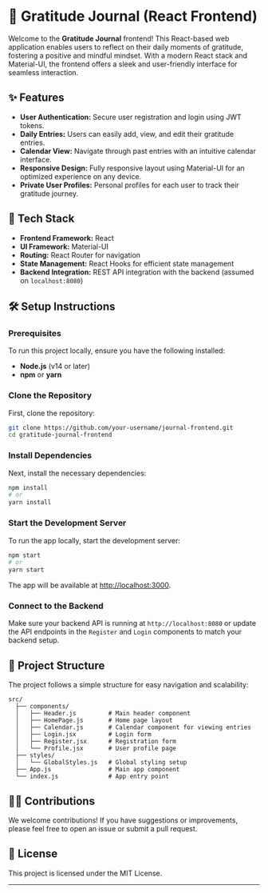 # 🌟 Gratitude Journal (React Frontend)

Welcome to the **Gratitude Journal** frontend! This React-based web application enables users to reflect on their daily moments of gratitude, fostering a positive and mindful mindset. With a modern React stack and Material-UI, the frontend offers a sleek and user-friendly interface for seamless interaction.

## ✨ Features
- **User Authentication:** Secure user registration and login using JWT tokens.
- **Daily Entries:** Users can easily add, view, and edit their gratitude entries.
- **Calendar View:** Navigate through past entries with an intuitive calendar interface.
- **Responsive Design:** Fully responsive layout using Material-UI for an optimized experience on any device.
- **Private User Profiles:** Personal profiles for each user to track their gratitude journey.

## 🚀 Tech Stack
- **Frontend Framework:** React
- **UI Framework:** Material-UI
- **Routing:** React Router for navigation
- **State Management:** React Hooks for efficient state management
- **Backend Integration:** REST API integration with the backend (assumed on `localhost:8080`)

## 🛠️ Setup Instructions

### Prerequisites
To run this project locally, ensure you have the following installed:
- **Node.js** (v14 or later)
- **npm** or **yarn**

### Clone the Repository
First, clone the repository:
```bash
git clone https://github.com/your-username/journal-frontend.git
cd gratitude-journal-frontend
```

### Install Dependencies
Next, install the necessary dependencies:
```bash
npm install
# or
yarn install
```

### Start the Development Server
To run the app locally, start the development server:
```bash
npm start
# or
yarn start
```

The app will be available at [http://localhost:3000](http://localhost:3000).

### Connect to the Backend
Make sure your backend API is running at `http://localhost:8080` or update the API endpoints in the `Register` and `Login` components to match your backend setup.

## 📂 Project Structure
The project follows a simple structure for easy navigation and scalability:
```
src/
  ├── components/
  │   ├── Header.js         # Main header component
  │   ├── HomePage.js       # Home page layout
  │   ├── Calendar.js       # Calendar component for viewing entries
  │   ├── Login.jsx         # Login form
  │   ├── Register.jsx      # Registration form
  │   └── Profile.jsx       # User profile page
  ├── styles/
  │   └── GlobalStyles.js   # Global styling setup
  ├── App.js                # Main app component
  └── index.js              # App entry point
```

## 🧑‍💻 Contributions
We welcome contributions! If you have suggestions or improvements, please feel free to open an issue or submit a pull request.

## 📜 License
This project is licensed under the MIT License.

---
